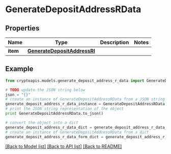 # GenerateDepositAddressRData


## Properties
Name | Type | Description | Notes
------------ | ------------- | ------------- | -------------
**item** | [**GenerateDepositAddressRI**](GenerateDepositAddressRI.md) |  | 

## Example

```python
from cryptoapis.models.generate_deposit_address_r_data import GenerateDepositAddressRData

# TODO update the JSON string below
json = "{}"
# create an instance of GenerateDepositAddressRData from a JSON string
generate_deposit_address_r_data_instance = GenerateDepositAddressRData.from_json(json)
# print the JSON string representation of the object
print GenerateDepositAddressRData.to_json()

# convert the object into a dict
generate_deposit_address_r_data_dict = generate_deposit_address_r_data_instance.to_dict()
# create an instance of GenerateDepositAddressRData from a dict
generate_deposit_address_r_data_form_dict = generate_deposit_address_r_data.from_dict(generate_deposit_address_r_data_dict)
```
[[Back to Model list]](../README.md#documentation-for-models) [[Back to API list]](../README.md#documentation-for-api-endpoints) [[Back to README]](../README.md)


